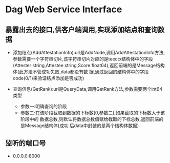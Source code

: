 # Dag Web Service Interface

## 暴露出去的接口,供客户端调用,实现添加结点和查询数据
  * 添加结点(AddAttestationInfo):url是AddNode,调用AddAttestationInfo方法,参数需要一个字符串切片,该字符串切片对应的是teectx结构体中的字段(Attester string,Attestee string,Score float64),返回前端的是Message结构体(此方法不管成功失败,data都没有数
  据,通过返回的结构体中的字段code(0/1)来验证结点添加是否成功)

  * 查询信息(GetRank):url是QueryData,调用GetRank方法,参数需要两个int64类型
    * 参数一:明确查询的阶段
    * 参数二:在该阶段截取到数据的下标数[0,参数二),如果截取的下标数大于该阶段中的    数据总数,则默认将数据总数值赋给截取的下标总数,返回前端的是Message结构体(成功
      后data中封装的是两个结构体数据)

## 监听的端口号
  * 0.0.0.0:8000